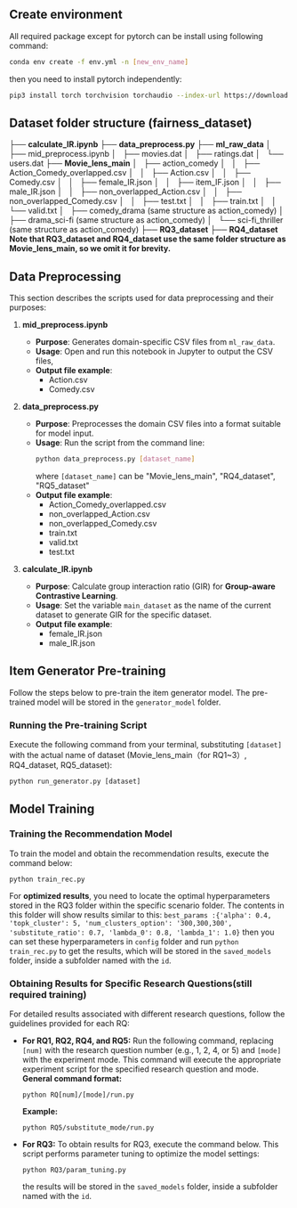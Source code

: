 ## Create environment
All required package except for pytorch can be install using following command:
```bash
conda env create -f env.yml -n [new_env_name]
```
then you need to install pytorch independently:
```bash
pip3 install torch torchvision torchaudio --index-url https://download.pytorch.org/whl/cu118
```
## Dataset folder structure (fairness_dataset)
├── **calculate_IR.ipynb**
├── **data_preprocess.py**
├── **ml_raw_data**
│   ├── mid_preprocess.ipynb
│   ├── movies.dat
│   ├── ratings.dat
│   └── users.dat
├── **Movie_lens_main**
│   ├── action_comedy
│   │   ├── Action_Comedy_overlapped.csv
│   │   ├── Action.csv
│   │   ├── Comedy.csv
│   │   ├── female_IR.json
│   │   ├── item_IF.json
│   │   ├── male_IR.json
│   │   ├── non_overlapped_Action.csv
│   │   ├── non_overlapped_Comedy.csv
│   │   ├── test.txt
│   │   ├── train.txt
│   │   └── valid.txt
│   ├── comedy_drama (same structure as action_comedy)
│   ├── drama_sci-fi (same structure as action_comedy)
│   └── sci-fi_thriller (same structure as action_comedy)
├── **RQ3_dataset**
├── **RQ4_dataset**
 **Note that RQ3_dataset and RQ4_dataset use the same folder structure as Movie_lens_main, so we omit it for brevity.**

## Data Preprocessing

This section describes the scripts used for data preprocessing and their purposes:

1. **mid_preprocess.ipynb**
   - **Purpose**: Generates domain-specific CSV files from `ml_raw_data`.
   - **Usage**: Open and run this notebook in Jupyter to output the CSV files, 
   - **Output file example**: 
       - Action.csv
       - Comedy.csv

2. **data_preprocess.py**
   - **Purpose**: Preprocesses the domain CSV files into a format suitable for model input.
   - **Usage**: Run the script from the command line:
     ```bash
     python data_preprocess.py [dataset_name]
     ```
        where `[dataset_name]` can be "Movie_lens_main", "RQ4_dataset", "RQ5_dataset"
    - **Output file example**: 
        - Action_Comedy_overlapped.csv
        - non_overlapped_Action.csv
        - non_overlapped_Comedy.csv
        - train.txt
        - valid.txt
        - test.txt
3. **calculate_IR.ipynb**
    - **Purpose**: Calculate group interaction ratio (GIR) for **Group-aware Contrastive Learning**.
   - **Usage**: Set the variable `main_dataset` as the name of the current dataset to generate GIR for the specific dataset.
   - **Output file example**: 
       - female_IR.json
       - male_IR.json



## Item Generator Pre-training

Follow the steps below to pre-train the item generator model. The pre-trained model will be stored in the `generator_model` folder.

### Running the Pre-training Script

Execute the following command from your terminal, substituting `[dataset]` with the actual name of dataset (Movie_lens_main（for RQ1~3）, RQ4_dataset, RQ5_dataset):

```
python run_generator.py [dataset] 
```


## Model Training


### Training the Recommendation Model

To train the model and obtain the recommendation results, execute the command below:

```
python train_rec.py
```
For **optimized results**, you need to locate the optimal hyperparameters stored in the RQ3 folder within the specific scenario folder. The contents in this folder will show results similar to this:
`best_params :{'alpha': 0.4, 'topk_cluster': 5, 'num_clusters_option': '300,300,300', 'substitute_ratio': 0.7, 'lambda_0': 0.8, 'lambda_1': 1.0}`
then you can set these hyperparameters in `config` folder and run `python train_rec.py` to get the results, which will be stored in the `saved_models` folder, inside a subfolder named with the `id`.
### Obtaining Results for Specific Research Questions(still required training)

For detailed results associated with different research questions, follow the guidelines provided for each RQ:
* **For RQ1, RQ2, RQ4, and RQ5:**
Run the following command, replacing `[num]` with the research question number (e.g., 1, 2, 4, or 5) and `[mode]` with the experiment mode. This command will execute the appropriate experiment script for the specified research question and mode.
 **General command format:**
    ```
    python RQ[num]/[mode]/run.py
    ```
    **Example:**
    ```
    python RQ5/substitute_mode/run.py
    ```
   
* **For RQ3:**
 To obtain results for RQ3, execute the command below. This script performs parameter tuning to optimize the model settings:
    ```
    python RQ3/param_tuning.py
    ```
    the results will be stored in the `saved_models` folder, inside a subfolder named with the `id`.
